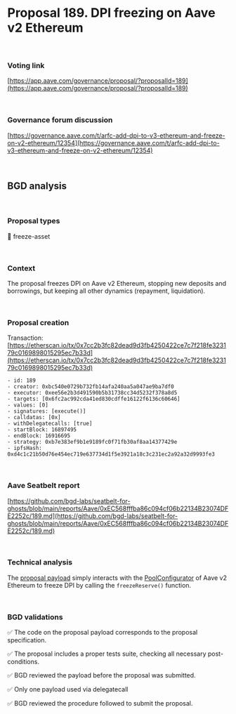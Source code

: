 # Proposal 189. DPI freezing on Aave v2 Ethereum

<br>

### Voting link

[https://app.aave.com/governance/proposal/?proposalId=189](https://app.aave.com/governance/proposal/?proposalId=189)

<br>

### Governance forum discussion

[https://governance.aave.com/t/arfc-add-dpi-to-v3-ethereum-and-freeze-on-v2-ethereum/12354](https://governance.aave.com/t/arfc-add-dpi-to-v3-ethereum-and-freeze-on-v2-ethereum/12354)

<br>

## BGD analysis

<br>

### Proposal types

:ice_cube: freeze-asset

<br>

### Context

The proposal freezes DPI on Aave v2 Ethereum, stopping new deposits and borrowings, but keeping all other dynamics (repayment, liquidation).

<br>

### Proposal creation

Transaction: [https://etherscan.io/tx/0x7cc2b3fc82dead9d3fb4250422ce7c7f218fe323179c0169898015295ec7b33d](https://etherscan.io/tx/0x7cc2b3fc82dead9d3fb4250422ce7c7f218fe323179c0169898015295ec7b33d)

```
- id: 189
- creator: 0xbc540e0729b732fb14afa240aa5a047ae9ba7df0
- executor: 0xee56e2b3d491590b5b31738cc34d5232f378a8d5
- targets: [0x6fc2ac992cda41ed830cdffe16122f6136c60646]
- values: [0]
- signatures: [execute()]
- calldatas: [0x]
- withDelegatecalls: [true]
- startBlock: 16897495
- endBlock: 16916695
- strategy: 0xb7e383ef9b1e9189fc0f71fb30af8aa14377429e
- ipfsHash: 0xd4c1c21b50d76e454ec719e637734d1f5e3921a18c3c231ec2a92a32d9993fe3
```

<br>

### Aave Seatbelt report

[https://github.com/bgd-labs/seatbelt-for-ghosts/blob/main/reports/Aave/0xEC568fffba86c094cf06b22134B23074DFE2252c/189.md](https://github.com/bgd-labs/seatbelt-for-ghosts/blob/main/reports/Aave/0xEC568fffba86c094cf06b22134B23074DFE2252c/189.md)


<br>

### Technical analysis

The [proposal payload](https://etherscan.io/address/0x6fc2ac992cda41ed830cdffe16122f6136c60646#code#F4#L1) simply interacts with the [PoolConfigurator](https://etherscan.io/address/0x311Bb771e4F8952E6Da169b425E7e92d6Ac45756) of Aave v2 Ethereum to freeze DPI by calling the `freezeReserve()` function.

<br>

### BGD validations

:white_check_mark: The code on the proposal payload corresponds to the proposal specification.

:white_check_mark: The proposal includes a proper tests suite, checking all necessary post-conditions.

:white_check_mark: BGD reviewed the payload before the proposal was submitted.

:white_check_mark: Only one payload used via delegatecall

:white_check_mark: BGD reviewed the procedure followed to submit the proposal.
